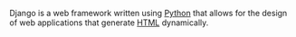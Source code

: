 Django is a web framework written using [Python](/wiki/Python) that allows for the design of web applications that generate [HTML](/wiki/HTML) dynamically.
